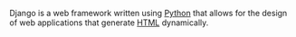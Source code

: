 Django is a web framework written using [Python](/wiki/Python) that allows for the design of web applications that generate [HTML](/wiki/HTML) dynamically.
